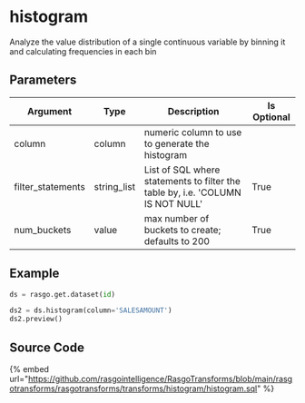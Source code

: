 

# histogram

Analyze the value distribution of a single continuous variable by binning it and calculating frequencies in each bin

## Parameters

|     Argument      |    Type     |                                  Description                                   | Is Optional |
| ----------------- | ----------- | ------------------------------------------------------------------------------ | ----------- |
| column            | column      | numeric column to use to generate the histogram                                |             |
| filter_statements | string_list | List of SQL where statements to filter the table by, i.e. 'COLUMN IS NOT NULL' | True        |
| num_buckets       | value       | max number of buckets to create; defaults to 200                               | True        |


## Example

```python
ds = rasgo.get.dataset(id)

ds2 = ds.histogram(column='SALESAMOUNT')
ds2.preview()
```

## Source Code

{% embed url="https://github.com/rasgointelligence/RasgoTransforms/blob/main/rasgotransforms/rasgotransforms/transforms/histogram/histogram.sql" %}

